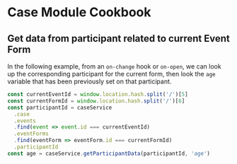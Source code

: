 # Case Module Cookbook

## Get data from participant related to current Event Form
In the following example, from an `on-change` hook or `on-open`, we can look up the corresponding participant for the current form, then look the `age` variable that has been previously set on that participant. 
```javascript
const currentEventId = window.location.hash.split('/')[5]
const currentFormId = window.location.hash.split('/')[6]
const participantId = caseService
  .case
  .events
  .find(event => event.id === currentEventId)
  .eventForms
  .find(eventForm => eventForm.id === currentFormId)
  .participantId
const age = caseService.getParticipantData(participantId, 'age')
```
